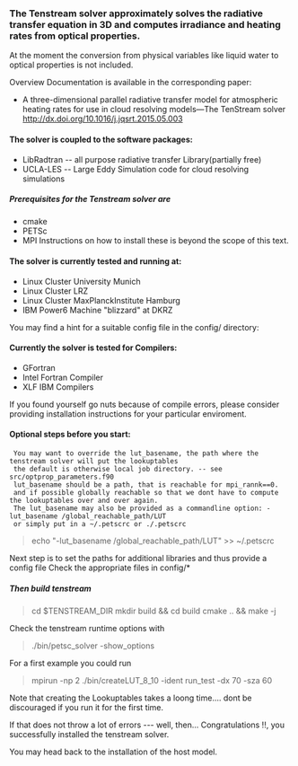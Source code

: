 ### The Tenstream solver approximately solves the radiative transfer equation in 3D and computes irradiance and heating rates from optical properties.

  At the moment the conversion from physical variables like liquid water
  to optical properties is not included.
  
  Overview Documentation is available in the corresponding paper:
  * A three-dimensional parallel radiative transfer model for atmospheric heating rates for use in cloud resolving models—The TenStream solver
  <http://dx.doi.org/10.1016/j.jqsrt.2015.05.003>

#### The solver is coupled to the software packages:
  * LibRadtran  -- all purpose radiative transfer Library(partially free)
  * UCLA-LES    -- Large Eddy Simulation code for cloud resolving simulations

##### Prerequisites for the Tenstream solver are
  * cmake
  * PETSc
  * MPI
 Instructions on how to install these is beyond the scope of this text.

#### The solver is currently tested and running at:
* Linux Cluster University Munich
* Linux Cluster LRZ
* Linux Cluster MaxPlanckInstitute Hamburg
* IBM Power6  Machine "blizzard" at DKRZ
 
You may find a hint for a suitable config file in the config/ directory:

#### Currently the solver is tested for Compilers:

* GFortran
* Intel Fortran Compiler
* XLF IBM Compilers

If you found yourself go nuts because of compile errors,
please consider providing installation instructions
for your particular enviroment.

#### Optional steps before you start:
```
 You may want to override the lut_basename, the path where the tenstream solver will put the lookuptables
 the default is otherwise local job directory. -- see src/optprop_parameters.f90
 lut_basename should be a path, that is reachable for mpi_rannk==0.
 and if possible globally reachable so that we dont have to compute the lookuptables over and over again.
 The lut_basename may also be provided as a commandline option: -lut_basename /global_reachable_path/LUT
 or simply put in a ~/.petscrc or ./.petscrc
```
>echo "-lut_basename /global_reachable_path/LUT" >> ~/.petscrc

 Next step is to set the paths for additional libraries and thus provide a config file
 Check the appropriate files in config/*

##### Then build tenstream
>cd $TENSTREAM_DIR
>mkdir build && cd build
>cmake .. && make -j

Check the tenstream runtime options with
>./bin/petsc_solver -show_options

For a first example you could run
>mpirun -np 2 ./bin/createLUT_8_10 -ident run_test -dx 70 -sza 60

Note that creating the Lookuptables takes a loong time.... dont be discouraged if you run it for the first time.

If that does not throw a lot of errors ---
well, then... Congratulations !!, you successfully installed the tenstream solver.

You may head back to the installation of the host model.


